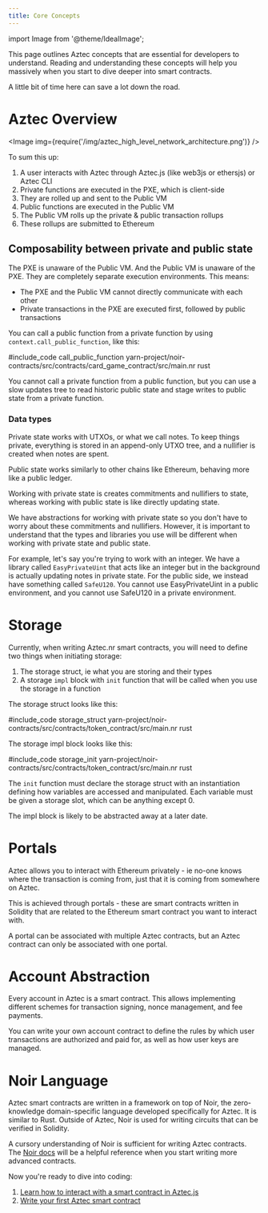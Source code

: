 ```yaml
---
title: Core Concepts
---
```


import Image from '@theme/IdealImage';

This page outlines Aztec concepts that are essential for developers to understand. Reading and understanding these concepts will help you massively when you start to dive deeper into smart contracts.

A little bit of time here can save a lot down the road.

# Aztec Overview

<Image img={require('/img/aztec_high_level_network_architecture.png')} />

To sum this up:
1. A user interacts with Aztec through Aztec.js (like web3js or ethersjs) or Aztec CLI
2. Private functions are executed in the PXE, which is client-side
3. They are rolled up and sent to the Public VM
4. Public functions are executed in the Public VM
5. The Public VM rolls up the private & public transaction rollups
6. These rollups are submitted to Ethereum

## Composability between private and public state

The PXE is unaware of the Public VM. And the Public VM is unaware of the PXE. They are completely separate execution environments. This means:

* The PXE and the Public VM cannot directly communicate with each other
* Private transactions in the PXE are executed first, followed by public transactions

You can call a public function from a private function by using `context.call_public_function`, like this:

#include_code call_public_function yarn-project/noir-contracts/src/contracts/card_game_contract/src/main.nr rust

You cannot call a private function from a public function, but you can use a
slow updates tree to read historic public state and stage writes to public state from a private function. 

### Data types

Private state works with UTXOs, or what we call notes. To keep things private, everything is stored in an append-only UTXO tree, and a nullifier is created when notes are spent.

Public state works similarly to other chains like Ethereum, behaving more like a public ledger. 

Working with private state is creates commitments and nullifiers to state, whereas working with public state is like directly updating state.

We have abstractions for working with private state so you don't have to worry about these commitments and nullifiers. However, it is important to understand that the types and libraries you use will be different when working with private state and public state.

For example, let's say you're trying to work with an integer. We have a library called `EasyPrivateUint` that acts like an integer but in the background is actually updating notes in private state. For the public side, we instead have something called `SafeU120`. You cannot use EasyPrivateUint in a public environment, and you cannot use SafeU120 in a private environment.

# Storage

Currently, when writing Aztec.nr smart contracts, you will need to define two things when initiating storage:

1. The storage struct, ie what you are storing and their types
2. A storage `impl` block with `init` function that will be called when you use the storage in a function

The storage struct looks like this:

#include_code storage_struct yarn-project/noir-contracts/src/contracts/token_contract/src/main.nr rust

The storage impl block looks like this:

#include_code storage_init yarn-project/noir-contracts/src/contracts/token_contract/src/main.nr rust

The `init` function must declare the storage struct with an instantiation defining how variables are accessed and manipulated. Each variable must be given a storage slot, which can be anything except 0.

The impl block is likely to be abstracted away at a later date.

# Portals

Aztec allows you to interact with Ethereum privately - ie no-one knows where the transaction is coming from, just that it is coming from somewhere on Aztec.

This is achieved through portals - these are smart contracts written in Solidity that are related to the Ethereum smart contract you want to interact with.

A portal can be associated with multiple Aztec contracts, but an Aztec contract can only be associated with one portal. 

# Account Abstraction

Every account in Aztec is a smart contract. This allows implementing different schemes for transaction signing, nonce management, and fee payments.

You can write your own account contract to define the rules by which user transactions are authorized and paid for, as well as how user keys are managed.

# Noir Language
Aztec smart contracts are written in a framework on top of Noir, the zero-knowledge domain-specific language developed specifically for Aztec. It is similar to Rust. Outside of Aztec, Noir is used for writing circuits that can be verified in Solidity.

A cursory understanding of Noir is sufficient for writing Aztec contracts. The [Noir docs](https://noir-lang.org) will be a helpful reference when you start writing more advanced contracts.

Now you're ready to dive into coding:

1. [Learn how to interact with a smart contract in Aztec.js](./aztecjs-getting-started.md)
2. [Write your first Aztec smart contract](./aztecnr-getting-started.md)